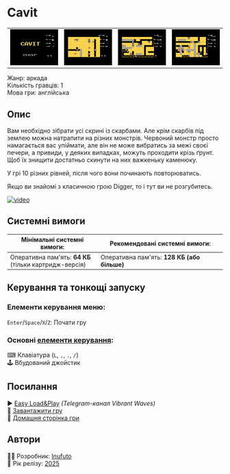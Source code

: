 # Cavit

| | | | |
| --- | --- | --- | --- |
|![screen1](screenshots/scrn_cavit_01.png)|![screen2](screenshots/scrn_cavit_02.png)|![screen3](screenshots/scrn_cavit_03.png)|![screen4](screenshots/scrn_cavit_04.png)|

Жанр: аркада  
Кількість гравців: 1  
Мова гри: англійська  


## Опис

Вам необхідно зібрати усі скрині із скарбами. Але крім скарбів під землею можна натрапити на різних монстрів. Червоний монстр просто намагається вас упіймати, але він не може вибратись за межі своєї печери, а привиди, у деяких випадках, можуть проходити крізь ґрунт. Щоб їх знищити достатньо скинути на них важкеньку каменюку.

У грі 10 різних рівней, після чого вони починають повторюватись.

Якщо ви знайомі з класичною грою Digger, то і тут ви не розгубитесь.

[![video](https://img.youtube.com/vi/KtXDIsZU8wY/0.jpg)](https://www.youtube.com/watch?v=KtXDIsZU8wY)

## Системні вимоги

|Мінімальні системні вимоги:|Рекомендовані системні вимоги:|
|---------------------------|------------------------------|
|Оперативна пам'ять: **64 КБ**<br>(тільки картридж-версія)|Оперативна пам'ять: **128 КБ (або більше)**|  

## Керування та тонкощі запуску
### Елементи керування меню:

`Enter`/`Space`/`X`/`Z`: Почати гру  

### Основні [елементи керування](../controllers.md):
⌨ Клавіатура (`L`, `,`, `.`, `/`)  
🕹 Вбудований джойстик  

## Посилання

▶ [Easy Load&Play](https://t.me/EP128k_Load_n_Play/801) *(Telegram-канал Vibrant Waves)*  
💾 [Завантажити гру]()  
🏡 [Домашня сторінка гри](http://inufuto.web.fc2.com/8bit/cavit/#ep64)

## Автори
👨‍💻 Розробник: [Inufuto](../../community/inufuto.md)  
📅 Рік релізу: [2025](../release_years/2025.md)  